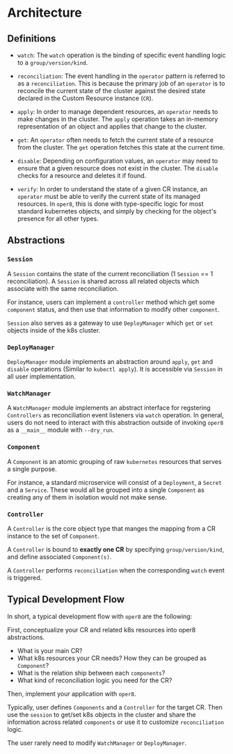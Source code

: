 # Architecture

<!-- TODO put architecture diagram -->
<!-- Maybe use mermaid? or png -->

## Definitions

- `watch`: The `watch` operation is the binding of specific event handling logic to a `group/version/kind`.

- `reconciliation`: The event handling in the `operator` pattern is referred to as a `reconciliation`. This is because the primary job of an `operator` is to reconcile the current state of the cluster against the desired state declared in the Custom Resource instance (`CR`).

- `apply`: In order to manage dependent resources, an `operator` needs to make changes in the cluster. The `apply` operation takes an in-memory representation of an object and applies that change to the cluster.

- `get`: An `operator` often needs to fetch the current state of a resource from the cluster. The `get` operation fetches this state at the current time.

- `disable`: Depending on configuration values, an `operator` may need to ensure that a given resource does not exist in the cluster. The `disable` checks for a resource and deletes it if found.

- `verify`: In order to understand the state of a given CR instance, an `operator` must be able to verify the current state of its managed resources. In `oper8`, this is done with type-specific logic for most standard kubernetes objects, and simply by checking for the object's presence for all other types.

## Abstractions

<!-- TODO put link to component class -->

### `Session`

<!-- TODO -->

A `Session` contains the state of the current reconciliation (1 `Session` == 1 reconciliation). A `Session` is shared across all related objects which associate with the same reconciliation.

For instance, users can implement a `controller` method which get some `component` status, and then use that information to modify other `component`.

`Session` also serves as a gateway to use `DeployManager` which `get` or `set` objects inside of the k8s cluster.

### `DeployManager`

`DeployManager` module implements an abstraction around `apply`, `get` and `disable` operations (Similar to `kubectl apply`). It is accessible via `Session` in all user implementation.

### `WatchManager`

A `WatchManager` module implements an abstract interface for regstering `Controllers` as reconciliation event listeners via `watch` operation. In general, users do not need to interact with this abstraction outside of invoking `oper8` as a `__main__` module with `--dry_run`.

### `Component`

A `Component` is an atomic grouping of raw `kubernetes` resources that serves a single purpose.

For instance, a standard microservice will consist of a `Deployment`, a `Secret` and a `Service`. These would all be grouped into a single `Component` as creating any of them in isolation would not make sense.

### `Controller`

A `Controller` is the core object type that manges the mapping from a CR instance to the set of `Component`.

A `Controller` is bound to **exactly one CR** by specifying `group/version/kind`, and define associated `Component(s)`.

A `Controller` performs `reconciliation` when the corresponding `watch` event is triggered.

## Typical Development Flow

In short, a typical development flow with `oper8` are the following:

First, conceptualize your CR and related k8s resources into oper8 abstractions.

- What is your main CR?
- What k8s resources your CR needs? How they can be grouped as `Component`?
- What is the relation ship between each `components`?
- What kind of reconciliation logic you need for the CR?

Then, implement your application with `oper8`.

Typically, user defines `Components` and a `Controller` for the target CR. Then use the `session` to get/set k8s objects in the cluster and share the information across related `components` or use it to customize `reconciliation` logic.

The user rarely need to modify `WatchManager` or `DeployManager`.

